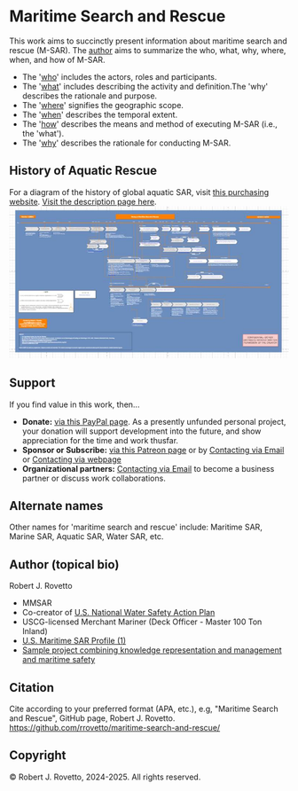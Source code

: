 # Maritime Search and Rescue
This work aims to succinctly present information about maritime search and rescue (M-SAR). The [author](https://community.nasbla.org/network/members/profile?UserKey=952c6b10-a6c3-49f7-8356-c2bf1fa62097) aims to summarize the who, what, why, where, when, and how of M-SAR.   
- The '[who](https://github.com/rrovetto/maritime-search-and-rescue/tree/main/who%20is%20involved)' includes the actors, roles and participants.
- The '[what](https://github.com/rrovetto/maritime-search-and-rescue/tree/main/what%20is%20it)' includes describing the activity and definition.The 'why' describes the rationale and purpose.
- The '[where](https://github.com/rrovetto/maritime-search-and-rescue/tree/main/where%20does%20it%20apply)' signifies the geographic scope.
- The '[when](https://github.com/rrovetto/maritime-search-and-rescue/tree/main/when%20is%20it%20employed)' describes the temporal extent.
- The '[how](https://github.com/rrovetto/maritime-search-and-rescue/tree/main/how%20is%20it%20performed)' describes the means and method of executing M-SAR (i.e., the 'what').
- The '[why](https://github.com/rrovetto/maritime-search-and-rescue/tree/main/why%20is%20it%20important)' describes the rationale for conducting M-SAR.

## History of Aquatic Rescue
For a diagram of the history of global aquatic SAR, visit [this purchasing website](https://bookings.setmore.com/scheduleappointment/b03fff30-d0df-47d8-9270-236d78d9b1f8/services/5dbb96d9-df16-4482-8b67-1ccfa73aac38). [Visit the description page here](https://www.surtsey.org/projects/a-visual-history-of-maritime-sar/). 
![image](https://github.com/rrovetto/maritime-search-and-rescue/blob/3275227272cd2b81298fc01394a5984b46a9840d/images/Diagram_HistoryMaritimeSAR_Rovetto_v1.jpg)

## Support
If you find value in this work, then...
- **Donate:**  [via this PayPal page](https://tinyurl.com/donate-rjr). As a presently unfunded personal project, your donation will support development into the future, and show appreciation for the time and work thusfar.
- **Sponsor or Subscribe:** [via this Patreon page](https://patreon.com/user?u=16992629) or by [Contacting via Email](mailto:maritimeSARemail@gmail.com) or [Contacting via webpage](https://thespiritofsar.wordpress.com/contact)
- **Organizational partners:** [Contacting via Email](mailto:maritimeSARemail@gmail.com) to become a business partner or discuss work collaborations.

## Alternate names
Other names for 'maritime search and rescue' include: Maritime SAR, Marine SAR, Aquatic SAR, Water SAR, etc.

## Author (topical bio)
Robert J. Rovetto
- MMSAR
- Co-creator of [U.S. National Water Safety Action Plan](https://www.watersafetyusa.org/uploads/7/0/6/0/70608285/usnwsap_v7.pdf)
- USCG-licensed Merchant Mariner (Deck Officer - Master 100 Ton Inland)
- [U.S. Maritime SAR Profile (1)](https://community.nasbla.org/network/members/profile?UserKey=952c6b10-a6c3-49f7-8356-c2bf1fa62097)
- [Sample project combining knowledge representation and management and maritime safety](https://ontowaves.wordpress.com/)

## Citation 
Cite according to your preferred format (APA, etc.), e.g, "Maritime Search and Rescue", GitHub page, Robert J. Rovetto. https://github.com/rrovetto/maritime-search-and-rescue/ 

## Copyright
© Robert J. Rovetto, 2024-2025. All rights reserved.
